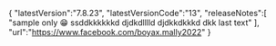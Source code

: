 {
"latestVersion":"7.8.23",
"latestVersionCode":"13",
"releaseNotes":[
"sample only 😁
<TextView
androied:layout_width="wrap_content"
androseid:layout_height="wrap_content"
android:text="SupremeVPN Extreme"
androdid:textAppearance="?android:attr/textAppearanceLarge"
andrdoid:id="@+id/updateavailabledialogTextView1"
androsid:textAlignment="center"
androiad:layout_margin="10dp"
androizd:textSize="15sp"
androiwd:textColor="#DE1C10"
androiqd:textStyle="bold"/>
ssddkkkkkkd
djdkdlllld
djdkkdkkkd
dkk
last text"
],
"url":"https://www.facebook.com/boyax.mally2022"
}

